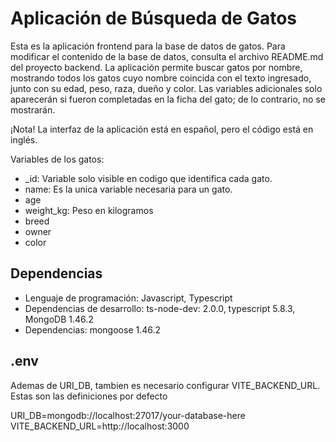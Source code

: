 # Aplicación de Búsqueda de Gatos

Esta es la aplicación frontend para la base de datos de gatos. Para modificar el contenido de la base de datos, consulta el archivo README.md del proyecto backend.
La aplicación permite buscar gatos por nombre, mostrando todos los gatos cuyo nombre coincida con el texto ingresado, junto con su edad, peso, raza, dueño y color.
Las variables adicionales solo aparecerán si fueron completadas en la ficha del gato; de lo contrario, no se mostrarán.

¡Nota! La interfaz de la aplicación está en español, pero el código está en inglés.

Variables de los gatos:

- _id: Variable solo visible en codigo que identifica cada gato.
- name: Es la unica variable necesaria para un gato.
- age
- weight_kg: Peso en kilogramos
- breed
- owner
- color


## Dependencias

- Lenguaje de programación: Javascript, Typescript
- Dependencias de desarrollo: ts-node-dev: 2.0.0, typescript 5.8.3, MongoDB 1.46.2
- Dependencias: mongoose 1.46.2

## .env

Ademas de URI_DB, tambien es necesario configurar VITE_BACKEND_URL. Estas son las definiciones por defecto

URI_DB=mongodb://localhost:27017/your-database-here
VITE_BACKEND_URL=http://localhost:3000
